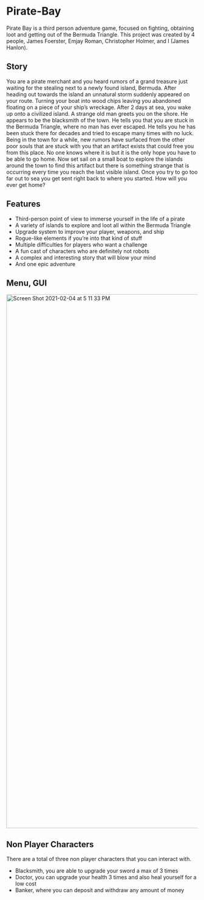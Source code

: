 # Pirate-Bay
Pirate Bay is a third person adventure game, focused on fighting, obtaining loot and getting out of the Bermuda Triangle.  This project was created by 4 people,
James Foerster, Emjay Roman, Christopher Holmer, and I (James Hanlon).

## Story
You are a pirate merchant and you heard rumors of a grand treasure just waiting for the stealing next to a newly found island, Bermuda. After heading out towards the island an unnatural storm suddenly appeared on your route. Turning your boat into wood chips leaving you abandoned floating on a piece of your ship’s wreckage. After 2 days at sea, you wake up onto a civilized island. A strange old man greets you on the shore. He appears to be the blacksmith of the town. He tells you that you are stuck in the Bermuda Triangle, where no man has ever escaped. He tells you he has been stuck there for decades and tried to escape many times with no luck. Being in the town for a while, new rumors have surfaced from the other poor souls that are stuck with you that an artifact exists that could free you from this place. No one knows where it is but it is the only hope you have to be able to go home. Now set sail on a small boat to explore the islands around the town to find this artifact but there is something strange that is occurring every time you reach the last visible island. Once you try to go too far out to sea you get sent right back to where you started. How will you ever get home? 

## Features
  - Third-person point of view to immerse yourself in the life of a pirate
  - A variety of islands to explore and loot all within the Bermuda Triangle
  - Upgrade system to improve your player, weapons, and ship
  - Rogue-like elements if you’re into that kind of stuff
  - Multiple difficulties for players who want a challenge
  - A fun cast of characters who are definitely not robots
  - A complex and interesting story that will blow your mind
  - And one epic adventure

## Menu, GUI
<img width="1403" alt="Screen Shot 2021-02-04 at 5 11 33 PM" src="https://user-images.githubusercontent.com/71845592/106979324-f3a9dd00-6712-11eb-8e74-65700703d4fe.png">

## Non Player Characters 
There are a total of three non player characters that you can interact with.
  - Blacksmith, you are able to upgrade your sword a max of 3 times 
  - Doctor, you can upgrade your health 3 times and also heal yourself for a low cost
  - Banker, where you can deposit and withdraw any amount of money
  
